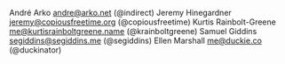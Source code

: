 André Arko <andre@arko.net> (@indirect)
Jeremy Hinegardner <jeremy@copiousfreetime.org> (@copiousfreetime)
Kurtis Rainbolt-Greene <me@kurtisrainboltgreene.name> (@krainboltgreene)
Samuel Giddins <segiddins@segiddins.me> (@segiddins)
Ellen Marshall <me@duckie.co> (@duckinator)
